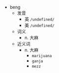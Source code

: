 - beng
  - 发音
    - 英 `/undefined/`
    - 美 `/undefined/`
  - 词义
    - n. 大麻
  - 近义词
    - n. 大麻
      - `marijuana`
      - `ganja`
      - `mezz`
